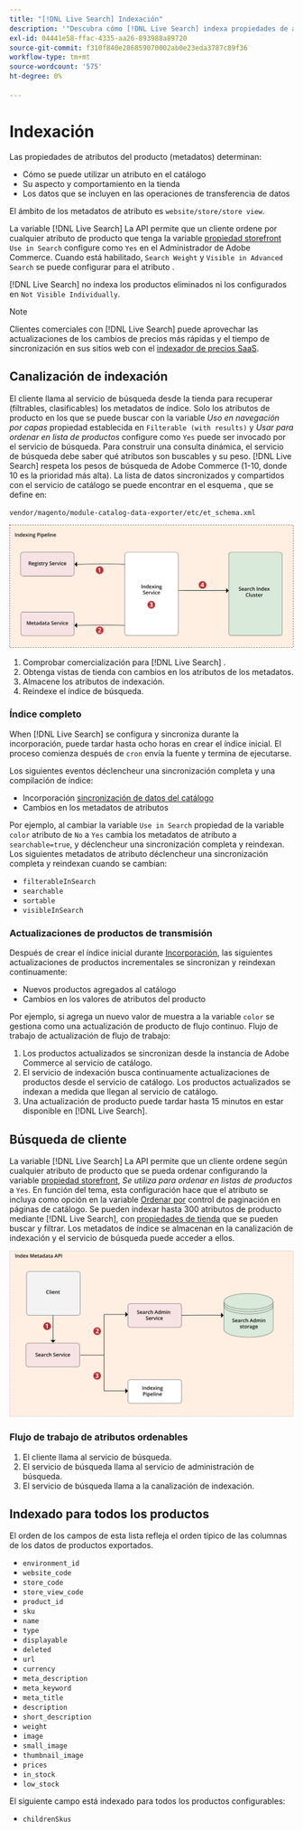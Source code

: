 ```yaml
---
title: "[!DNL Live Search] Indexación"
description: '"Descubra cómo [!DNL Live Search] indexa propiedades de atributos del producto".'
exl-id: 04441e58-ffac-4335-aa26-893988a89720
source-git-commit: f310f840e286859070002ab0e23eda3787c89f36
workflow-type: tm+mt
source-wordcount: '575'
ht-degree: 0%

---
```


# Indexación

Las propiedades de atributos del producto (metadatos) determinan:

* Cómo se puede utilizar un atributo en el catálogo
* Su aspecto y comportamiento en la tienda
* Los datos que se incluyen en las operaciones de transferencia de datos

El ámbito de los metadatos de atributo es `website/store/store view`.

La variable [!DNL Live Search] La API permite que un cliente ordene por cualquier atributo de producto que tenga la variable [propiedad storefront](https://experienceleague.adobe.com/docs/commerce-admin/catalog/product-attributes/product-attributes.html) `Use in Search` configure como `Yes` en el Administrador de Adobe Commerce. Cuando está habilitado, `Search Weight` y `Visible in Advanced Search` se puede configurar para el atributo .

[!DNL Live Search] no indexa los productos eliminados ni los configurados en `Not Visible Individually`.

>[!NOTE]
>
> Clientes comerciales con [!DNL Live Search] puede aprovechar las actualizaciones de los cambios de precios más rápidas y el tiempo de sincronización en sus sitios web con el [indexador de precios SaaS](../price-index/index.md).

## Canalización de indexación

El cliente llama al servicio de búsqueda desde la tienda para recuperar (filtrables, clasificables) los metadatos de índice. Solo los atributos de producto en los que se puede buscar con la variable *Uso en navegación por capas* propiedad establecida en `Filterable (with results)` y *Usar para ordenar en lista de productos* configure como `Yes` puede ser invocado por el servicio de búsqueda.
Para construir una consulta dinámica, el servicio de búsqueda debe saber qué atributos son buscables y su peso. [!DNL Live Search] respeta los pesos de búsqueda de Adobe Commerce (1-10, donde 10 es la prioridad más alta). La lista de datos sincronizados y compartidos con el servicio de catálogo se puede encontrar en el esquema , que se define en:

`vendor/magento/module-catalog-data-exporter/etc/et_schema.xml`

![[!DNL Live Search] indexación del diagrama de búsqueda de cliente](assets/indexing-pipeline.svg)

1. Comprobar comercialización para [!DNL Live Search] .
1. Obtenga vistas de tienda con cambios en los atributos de los metadatos.
1. Almacene los atributos de indexación.
1. Reindexe el índice de búsqueda.

### Índice completo

When [!DNL Live Search] se configura y sincroniza durante la incorporación, puede tardar hasta ocho horas en crear el índice inicial. El proceso comienza después de `cron` envía la fuente y termina de ejecutarse.

Los siguientes eventos déclencheur una sincronización completa y una compilación de índice:

* Incorporación [sincronización de datos del catálogo](install.md#synchronize-catalog-data)
* Cambios en los metadatos de atributos

Por ejemplo, al cambiar la variable `Use in Search` propiedad de la variable `color` atributo de `No` a `Yes` cambia los metadatos de atributo a `searchable=true`, y déclencheur una sincronización completa y reindexan. Los siguientes metadatos de atributo déclencheur una sincronización completa y reindexan cuando se cambian:

* `filterableInSearch`
* `searchable`
* `sortable`
* `visibleInSearch`

### Actualizaciones de productos de transmisión

Después de crear el índice inicial durante [Incorporación](install.md#synchronize-catalog-data), las siguientes actualizaciones de productos incrementales se sincronizan y reindexan continuamente:

* Nuevos productos agregados al catálogo
* Cambios en los valores de atributos del producto

Por ejemplo, si agrega un nuevo valor de muestra a la variable `color` se gestiona como una actualización de producto de flujo continuo.
Flujo de trabajo de actualización de flujo de trabajo:

1. Los productos actualizados se sincronizan desde la instancia de Adobe Commerce al servicio de catálogo.
1. El servicio de indexación busca continuamente actualizaciones de productos desde el servicio de catálogo. Los productos actualizados se indexan a medida que llegan al servicio de catálogo.
1. Una actualización de producto puede tardar hasta 15 minutos en estar disponible en [!DNL Live Search].

## Búsqueda de cliente

La variable [!DNL Live Search] La API permite que un cliente ordene según cualquier atributo de producto que se pueda ordenar configurando la variable [propiedad storefront](https://experienceleague.adobe.com/docs/commerce-admin/catalog/product-attributes/product-attributes.html), *Se utiliza para ordenar en listas de productos* a `Yes`. En función del tema, esta configuración hace que el atributo se incluya como opción en la variable [Ordenar por](https://experienceleague.adobe.com/docs/commerce-admin/catalog/catalog/navigation/navigation.html) control de paginación en páginas de catálogo. Se pueden indexar hasta 300 atributos de producto mediante [!DNL Live Search], con [propiedades de tienda](https://experienceleague.adobe.com/docs/commerce-admin/catalog/product-attributes/product-attributes.html) que se pueden buscar y filtrar.
Los metadatos de índice se almacenan en la canalización de indexación y el servicio de búsqueda puede acceder a ellos.

![[!DNL Live Search] diagrama de API de metadatos de índice](assets/index-metadata-api.svg)

### Flujo de trabajo de atributos ordenables

1. El cliente llama al servicio de búsqueda.
1. El servicio de búsqueda llama al servicio de administración de búsqueda.
1. El servicio de búsqueda llama a la canalización de indexación.

## Indexado para todos los productos

El orden de los campos de esta lista refleja el orden típico de las columnas de los datos de productos exportados.

* `environment_id`
* `website_code`
* `store_code`
* `store_view_code`
* `product_id`
* `sku`
* `name`
* `type`
* `displayable`
* `deleted`
* `url`
* `currency`
* `meta_description`
* `meta_keyword`
* `meta_title`
* `description`
* `short_description`
* `weight`
* `image`
* `small_image`
* `thumbnail_image`
* `prices`
* `in_stock`
* `low_stock`

El siguiente campo está indexado para todos los productos configurables:

* `childrenSkus`
